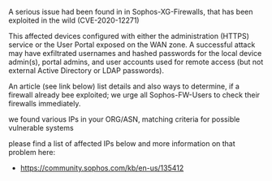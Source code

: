 
A serious issue had been found in in Sophos-XG-Firewalls,
that has been exploited in the wild (CVE-2020-12271)

This affected devices configured with either the administration 
(HTTPS) service or the User Portal exposed on the WAN zone. 
A successful attack may have exfiltrated usernames and hashed 
passwords for the local device admin(s), portal admins, and 
user accounts used for remote access (but not external 
Active Directory or LDAP passwords).

An article (see link below) list details and also ways 
to determine, if a firewall already bee exploited; we urge
all Sophos-FW-Users to check their firewalls immediately.



we found various IPs in your ORG/ASN,
matching criteria for possible vulnerable systems

please find a list of affected IPs below
and more information on that problem here:

- https://community.sophos.com/kb/en-us/135412
 

    
